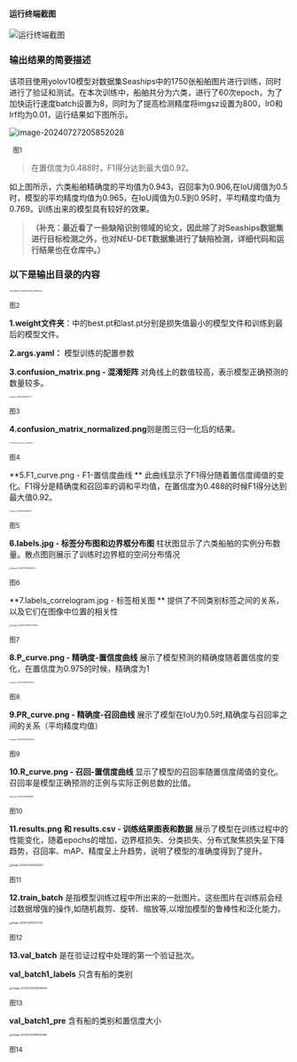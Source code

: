 #### 运行终端截图

![运行终端截图](./images/%E8%BF%90%E8%A1%8C%E7%BB%88%E7%AB%AF%E6%88%AA%E5%9B%BE.png)



### 输出结果的简要描述

该项目使用yolov10模型对数据集Seaships中的1750张船舶图片进行训练，同时进行了验证和测试。在本次训练中，船舶共分为六类，进行了60次epoch，为了加快运行速度batch设置为8，同时为了提高检测精度将imgsz设置为800，lr0和lrf均为0.01，运行结果如下图所示。

![image-20240727205852028](./images/image-20240727205852028.png)

<sub>  图1</sub>

> 在置信度为0.488时，F1得分达到最大值0.92。

如上图所示，六类船舶精确度的平均值为0.943，召回率为0.906,在IoU阈值为0.5时，模型的平均精度均值为0.965，在IoU阈值为0.5到0.95时，平均精度均值为0.769。训练出来的模型具有较好的效果。

> **（补充：最近看了一些缺陷识别领域的论文，因此除了对Seaships数据集进行目标检测之外，也对NEU-DET数据集进行了缺陷检测，详细代码和运行结果也在仓库中。）**

### 以下是输出目录的内容

<img src="./images/3eafb8e5c111c9ae8dc45eb72386ede3.png" alt="3eafb8e5c111c9ae8dc45eb72386ede3" style="zoom:22%;" />

<sub>  图2</sub>

**1.weight文件夹**：中的best.pt和last.pt分别是损失值最小的模型文件和训练到最后的模型文件。

**2.args.yaml：** 模型训练的配置参数

**3.confusion_matrix.png - 混淆矩阵**  对角线上的数值较高，表示模型正确预测的数量较多。

<img src="./images/image-20240726185229773.png" alt="image-20240726185229773" style="zoom:20%;" />

<sub>  图3</sub>



**4.confusion_matrix_normalized.png**则是图三归一化后的结果。

<img src="./images/confusion_matrix_normalized.png" alt="confusion_matrix_normalized" style="zoom:20%;" />

<sub>  图4</sub>

**5.F1_curve.png - F1-置信度曲线 ** 此曲线显示了F1得分随着置信度阈值的变化。F1得分是精确度和召回率的调和平均值，在置信度为0.488的时候F1得分达到最大值0.92。

<img src="./images/image-20240726185616619.png" alt="image-20240726185616619" style="zoom:20%;" />

<sub>  图5</sub>

**6.labels.jpg - 标签分布图和边界框分布图**  柱状图显示了六类船舶的实例分布数量。散点图则展示了训练时边界框的空间分布情况

<img src="./images/image-20240726185912323.png" alt="image-20240726185912323" style="zoom:24%;" />

<sub>  图6</sub>

**7.labels_correlogram.jpg - 标签相关图 ** 提供了不同类别标签之间的关系，以及它们在图像中位置的相关性

<img src="./images/image-20240726190239365.png" alt="image-20240726190239365" style="zoom:25%;" />

<sub>  图7</sub>

**8.P_curve.png - 精确度-置信度曲线**  展示了模型预测的精确度随着置信度的变化，在置信度为0.975的时候，精确度为1

<img src="./images/image-20240726190337973.png" alt="image-20240726190337973" style="zoom:22%;" />

<sub>  图8</sub>

**9.PR_curve.png - 精确度-召回曲线**  展示了模型在IoU为0.5时,精确度与召回率之间的关系（平均精度均值）

<img src="./images/image-20240726190422601.png" alt="image-20240726190422601" style="zoom:22%;" />

<sub>  图9</sub>

**10.R_curve.png - 召回-置信度曲线**  显示了模型的召回率随置信度阈值的变化。召回率是模型正确预测的正例与实际正例总数的比值。

<img src="./images/image-20240726191648857.png" alt="image-20240726191648857" style="zoom:22%;" />

<sub>  图10</sub>

**11.results.png 和 results.csv - 训练结果图表和数据**  展示了模型在训练过程中的性能变化，随着epochs的增加，边界框损失、分类损失、分布式聚焦损失呈下降趋势，召回率、mAP、精度呈上升趋势，说明了模型的准确度得到了提升。

<img src="./images/image-20240726191928393.png" alt="image-20240726191928393" style="zoom: 30%;" />

<sub>  图11</sub>

**12.train_batch** 是指模型训练过程中所出来的一批图片。这些图片在训练前会经过数据增强的操作,如随机裁剪、旋转、缩放等,以增加模型的鲁棒性和泛化能力。

<img src="./images/image-20240726193217338.png" alt="image-20240726193217338" style="zoom:30%;" />

<sub>  图12</sub>

**13.val_batch** 是在验证过程中处理的第一个验证批次。

**val_batch1_labels**  只含有船的类别

<img src="./images/image-20240726193938044.png" alt="image-20240726193938044" style="zoom:33%;" />

<sub>  图13</sub>

**val_batch1_pre**   含有船的类别和置信度大小

<img src="./images/image-20240726194030486.png" alt="image-20240726194030486" style="zoom:33%;" />

<sub>  图14</sub>